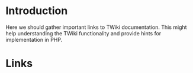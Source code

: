 # Introduction #

Here we should gather important links to TWiki documentation.
This might help understanding the TWiki functionality and provide
hints for implementation in PHP.

# Links #
